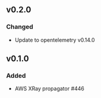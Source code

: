 ## v0.2.0

### Changed

- Update to opentelemetry v0.14.0

## v0.1.0

### Added

- AWS XRay propagator #446
